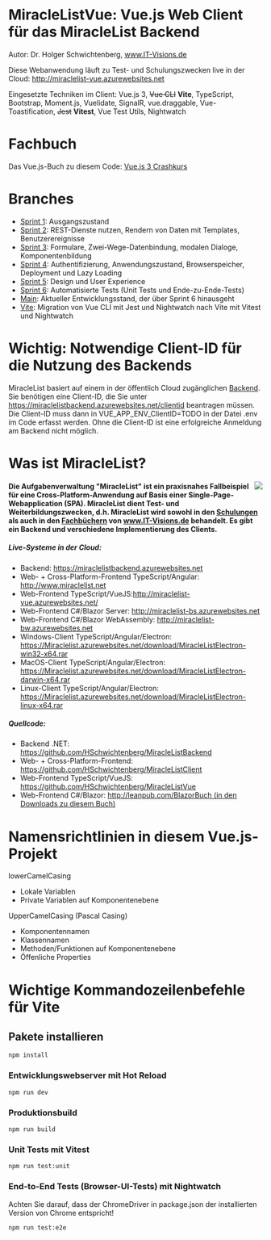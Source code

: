 # MiracleListVue: Vue.js Web Client für das MiracleList Backend
Autor: Dr. Holger Schwichtenberg, <a href="http://www.IT-Visions.de">www.IT-Visions.de</a>

Diese Webanwendung läuft zu Test- und Schulungszwecken live in der Cloud: <a href="http://miraclelist-vue.azurewebsites.net">http://miraclelist-vue.azurewebsites.net</a>

Eingesetzte Techniken im Client: Vue.js 3, ~~Vue CLI~~ **Vite**, TypeScript, Bootstrap, Moment.js, Vuelidate, SignalR, vue.draggable, Vue-Toastification, ~~Jest~~ **Vitest**, Vue Test Utils, Nightwatch

# Fachbuch
Das Vue.js-Buch zu diesem Code: <a href="https://it-visions.de/vuebuch">Vue.js 3 Crashkurs</a>

# Branches
- <a href="https://github.com/HSchwichtenberg/MiracleListVue/tree/Sprint1">Sprint 1</a>: Ausgangszustand
- <a href="https://github.com/HSchwichtenberg/MiracleListVue/tree/Sprint2">Sprint 2</a>: REST-Dienste nutzen, Rendern von Daten mit Templates, Benutzerereignisse
- <a href="https://github.com/HSchwichtenberg/MiracleListVue/tree/Sprint3">Sprint 3</a>: Formulare, Zwei-Wege-Datenbindung, modalen Dialoge, Komponentenbildung
- <a href="https://github.com/HSchwichtenberg/MiracleListVue/tree/Sprint4">Sprint 4</a>: Authentifizierung, Anwendungszustand, Browserspeicher, Deployment und Lazy Loading
- <a href="https://github.com/HSchwichtenberg/MiracleListVue/tree/Sprint5">Sprint 5</a>: Design und User Experience 
- <a href="https://github.com/HSchwichtenberg/MiracleListVue/tree/Sprint6">Sprint 6</a>: Automatisierte Tests (Unit Tests und Ende-zu-Ende-Tests)
- <a href="https://github.com/HSchwichtenberg/MiracleListVue/tree/Main">Main</a>: Aktueller Entwicklungsstand, der über Sprint 6 hinausgeht
- <a href="https://github.com/HSchwichtenberg/MiracleListVue/tree/Vite">Vite</a>: Migration von Vue CLI mit Jest und Nightwatch nach Vite mit Vitest und Nightwatch

# Wichtig: Notwendige Client-ID für die Nutzung des Backends
MiracleList basiert auf einem in der öffentlich Cloud zugänglichen <a href="https://miraclelistbackend.azurewebsites.net">Backend</a>. Sie benötigen eine Client-ID, die Sie unter https://miraclelistbackend.azurewebsites.net/clientid beantragen müssen. Die Client-ID muss dann in VUE_APP_ENV_ClientID=TODO in der Datei .env im Code erfasst werden. Ohne die Client-ID ist eine erfolgreiche Anmeldung am Backend nicht möglich.

# Was ist MiracleList?
<img align="right" src="/public/img/MiracleListLogo.jpg">
 <h4>Die Aufgabenverwaltung "MiracleList" ist ein praxisnahes Fallbeispiel für eine Cross-Platform-Anwendung auf Basis einer Single-Page-Webapplication (SPA). MiracleList dient Test- und Weiterbildungszwecken, d.h. MiracleList wird sowohl in den <a href="https://www.IT-Visons.de/Schulungen">Schulungen</a> als auch in den <a href="https://www.IT-Visons.de/Verlag">Fachbüchern</a> von <a href="https://www.IT-Visons.de">www.IT-Visions.de</a> behandelt. 
 Es gibt ein Backend und verschiedene Implementierung des Clients.</h4>
            <h5>Live-Systeme in der Cloud:</h5>
            <ul>
                <li>Backend: <a href="https://miraclelistbackend.azurewebsites.net">https://miraclelistbackend.azurewebsites.net</a></li>
                <li>Web- + Cross-Platform-Frontend TypeScript/Angular: <a href="http://www.miraclelist.net">http://www.miraclelist.net</a></li>
                <li>Web-Frontend TypeScript/VueJS:<a href="http://miraclelist-vue.azurewebsites.net/">http://miraclelist-vue.azurewebsites.net/</a>
                <li>Web-Frontend C#/Blazor Server: <a href="http://miraclelist-bs.azurewebsites.net">http://miraclelist-bs.azurewebsites.net</a></li>
                <li>Web-Frontend C#/Blazor WebAssembly: <a href="http://miraclelist-bw.azurewebsites.net">http://miraclelist-bw.azurewebsites.net</a></li>
                <li>Windows-Client TypeScript/Angular/Electron: <a href="https://Miraclelist.azurewebsites.net/download/MiracleListElectron-win32-x64.rar">https://Miraclelist.azurewebsites.net/download/MiracleListElectron-win32-x64.rar</a></li>
                <li>MacOS-Client TypeScript/Angular/Electron: <a href="https://Miraclelist.azurewebsites.net/download/MiracleListElectron-darwin-x64.rar">https://Miraclelist.azurewebsites.net/download/MiracleListElectron-darwin-x64.rar</a></li>
                <li>Linux-Client TypeScript/Angular/Electron: <a href="https://Miraclelist.azurewebsites.net/download/MiracleListElectron-linux-x64.rar">https://Miraclelist.azurewebsites.net/download/MiracleListElectron-linux-x64.rar</a></li></ul>
   <h5>Quellcode:</h5>
            <ul>
                <li>Backend .NET: <a href="https://github.com/HSchwichtenberg/MiracleListBackend">https://github.com/HSchwichtenberg/MiracleListBackend</a></li>
                <li>Web- + Cross-Platform-Frontend: <a href="https://github.com/HSchwichtenberg/MiracleListClient">https://github.com/HSchwichtenberg/MiracleListClient</a></li>
                <li>Web-Frontend TypeScript/VueJS: <a href="https://github.com/HSchwichtenberg/MiracleListVue">https://github.com/HSchwichtenberg/MiracleListVue</a></li>
                <li>Web-Frontend C#/Blazor: <a href="http://leanpub.com/BlazorBuch">http://leanpub.com/BlazorBuch (in den Downloads zu diesem Buch)</a></li>
            </ul>
</ul>

# Namensrichtlinien in diesem Vue.js-Projekt
lowerCamelCasing
- Lokale Variablen 
- Private Variablen auf Komponentenebene

UpperCamelCasing (Pascal Casing)
- Komponentennamen
- Klassennamen
- Methoden/Funktionen auf Komponentenebene
- Öffenliche Properties

# Wichtige Kommandozeilenbefehle für Vite

## Pakete installieren
```
npm install
```

### Entwicklungswebserver mit Hot Reload
```
npm run dev
```

### Produktionsbuild
```
npm run build
```

### Unit Tests mit Vitest
```
npm run test:unit
```

### End-to-End Tests (Browser-UI-Tests) mit Nightwatch
Achten Sie darauf, dass der ChromeDriver in package.json der installierten Version von Chrome entspricht!
```
npm run test:e2e
```

